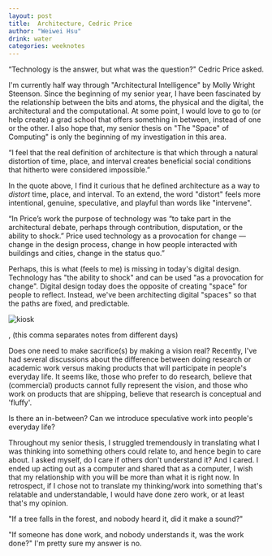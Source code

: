 ```yaml
---
layout: post
title:  Architecture, Cedric Price
author: "Weiwei Hsu"
drink: water
categories: weeknotes
---
```


“Technology is the answer, but what was the question?" Cedric Price asked.

I'm currently half way through "Architectural Intelligence" by Molly Wright Steenson. Since the beginning of my senior year, I have been fascinated by the relationship between the bits and atoms, the physical and the digital, the architectural and the computational. At some point, I would love to go to (or help create) a grad school that offers something in between, instead of one or the other. I also hope that, my senior thesis on "The "Space" of Computing" is only the beginning of my investigation in this area.

“I feel that the real definition of architecture is that which through a natural distortion of time, place, and interval creates beneficial social conditions that hitherto were considered impossible.”

In the quote above, I find it curious that he defined architecture as a way to _distort_ time, place, and interval. To an extend, the word "distort" feels more intentional, genuine, speculative, and playful than words like "intervene".

“In Price’s work the purpose of technology was “to take part in the architectural debate, perhaps through contribution, disputation, or the ability to shock.” Price used technology as a provocation for change — change in the design process, change in how people interacted with buildings and cities, change in the status quo.”

Perhaps, this is what (feels to me) is missing in today's digital design. Technology has "the ability to shock" and can be used "as a provocation for change". Digital design today does the opposite of creating "space" for people to reflect. Instead, we've been architecting digital "spaces" so that the paths are fixed, and predictable.

![kiosk]({{site.baseurl}}/assets/images/digital_is_physical.png)

, (this comma separates notes from different days)

Does one need to make sacrifice(s) by making a vision real? Recently, I've had several discussions about the difference between doing research or academic work versus making products that will participate in people's everyday life. It seems like, those who prefer to do research, believe that (commercial) products cannot fully represent the vision, and those who work on products that are shipping, believe that research is conceptual and 'fluffy'.

Is there an in-between? Can we introduce speculative work into people's everyday life?

Throughout my senior thesis, I struggled tremendously in translating what I was thinking into something others could relate to, and hence begin to care about. I asked myself, do I care if others don't understand it? And I cared. I ended up acting out as a computer and shared that as a computer, I wish that my relationship with you will be more than what it is right now. In retrospect, if I chose not to translate my thinking/work into something that's relatable and understandable, I would have done zero work, or at least that's my opinion.

"If a tree falls in the forest, and nobody heard it, did it make a sound?"

"If someone has done work, and nobody understands it, was the work done?" I'm pretty sure my answer is no.
